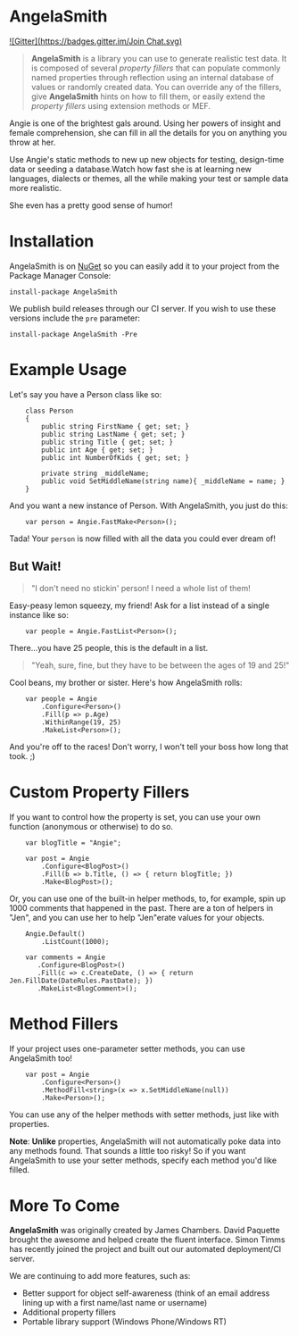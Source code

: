 AngelaSmith
===========
[![Gitter](https://badges.gitter.im/Join Chat.svg)](https://gitter.im/MisterJames/GenFu?utm_source=badge&utm_medium=badge&utm_campaign=pr-badge&utm_content=badge)

> **AngelaSmith** is a library you can use to generate realistic test data. It is composed of several *property fillers* that can populate commonly named properties through reflection using an internal database of values or randomly created data. You can override any of the fillers, give **AngelaSmith** hints on how to fill them, or easily extend the *property fillers* using extension methods or MEF.

Angie is one of the brightest gals around.  Using her powers of insight and female comprehension, she can fill in all the details for you on anything you throw at her.  

Use Angie's static methods to new up new objects for testing, design-time data or seeding a database.Watch how fast she is at learning new languages, dialects or themes, all the while making your test or sample data more realistic. 

She even has a pretty good sense of humor!

Installation
===========
AngelaSmith is on [NuGet](https://nuget.org/packages/AngelaSmith) so you can easily add it to your project from the Package Manager Console:

```   
install-package AngelaSmith 
```

We publish build releases through our CI server. If you wish to use these versions include the `pre` parameter:
```
install-package AngelaSmith -Pre
```


Example Usage
===========
Let's say you have a Person class like so:

```
    class Person
    {
        public string FirstName { get; set; }
        public string LastName { get; set; }
        public string Title { get; set; }
        public int Age { get; set; }
        public int NumberOfKids { get; set; }
		
		private string _middleName;
		public void SetMiddleName(string name){ _middleName = name; }
    }
```

And you want a new instance of Person.  With AngelaSmith, you just do this:

```
    var person = Angie.FastMake<Person>();
```

Tada!  Your `person` is now filled with all the data you could ever dream of!

## But Wait!

>"I don't need no stickin' person! I need a whole list of them! 

Easy-peasy lemon squeezy, my friend!  Ask for a list instead of a single instance like so:

```
    var people = Angie.FastList<Person>();
```

There...you have 25 people, this is the default in a list.

>"Yeah, sure, fine, but they have to be between the ages of 19 and 25!" 

Cool beans, my brother or sister.  Here's how AngelaSmith rolls:

```
    var people = Angie
        .Configure<Person>()
        .Fill(p => p.Age)
        .WithinRange(19, 25)
        .MakeList<Person>();
```

And you're off to the races!  Don't worry, I won't tell your boss how long that took.  ;)

Custom Property Fillers
===========

If you want to control how the property is set, you can use your own function (anonymous or otherwise) to do so.

```
    var blogTitle = "Angie";

    var post = Angie
        .Configure<BlogPost>()
        .Fill(b => b.Title, () => { return blogTitle; })
        .Make<BlogPost>();
```

Or, you can use one of the built-in helper methods, to, for example, spin up 1000 comments that happened in the past.  There are a ton of helpers in "Jen", and you can use her to help "Jen"erate values for your objects.

```
    Angie.Default()
        .ListCount(1000);

    var comments = Angie
       .Configure<BlogPost>()
       .Fill(c => c.CreateDate, () => { return Jen.FillDate(DateRules.PastDate); })
       .MakeList<BlogComment>();
```
Method Fillers
===========

If your project uses one-parameter setter methods, you can use AngelaSmith too!

```
    var post = Angie
        .Configure<Person>()
        .MethodFill<string>(x => x.SetMiddleName(null))
        .Make<Person>();
```

You can use any of the helper methods with setter methods, just like with properties.

**Note**: **Unlike** properties, AngelaSmith will not automatically poke data into any methods found. That sounds a little too risky! So if you want AngelaSmith to use your setter methods, specify each method you'd like filled.

More To Come
===========
**AngelaSmith** was originally created by James Chambers. David Paquette brought the awesome and helped create the fluent interface. Simon Timms has recently joined the project and built out our automated deployment/CI server.

We are continuing to add more features, such as:
 - Better support for object self-awareness (think of an email address lining up with a first name/last name or username)
 - Additional property fillers
 - Portable library support (Windows Phone/Windows RT)
